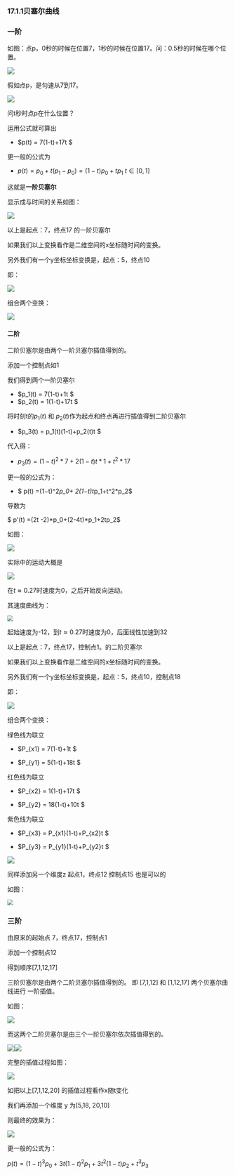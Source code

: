 ### 17.1.1贝塞尔曲线

### 一阶

如图：点p，0秒的时候在位置7，1秒的时候在位置17。问：0.5秒的时候在哪个位置。

![](pic/1.png)

假如点p，是匀速从7到17。

![](pic/2.gif)

问t秒时点p在什么位置？

运用公式就可算出

* $p(t) = 7(1-t)+17t $

更一般的公式为

* $p(t) = p_0 + t(p_1-p_0) = (1-t)p_0 + t p_1$  $t \in [0,1]$

这就是**一阶贝塞尔**

显示成与时间的关系如图：

![](pic/3.gif)

以上是起点：7，终点17 的一阶贝塞尔

如果我们以上变换看作是二维空间的x坐标随时间的变换。

另外我们有一个y坐标坐标变换是，起点：5，终点10

即：

![](pic/9.gif)

组合两个变换：

![](pic/10.gif)

#### 二阶

二阶贝塞尔是由两个一阶贝塞尔插值得到的。

添加一个控制点如1

我们得到两个一阶贝塞尔  

*  $p_1(t) = 7(1-t)+1t $
*  $p_2(t) = 1(1-t)+17t $

将时刻t的$p_1(t)$ 和 $p_2(t)$作为起点和终点再进行插值得到二阶贝塞尔

* $p_3(t) = p_1(t)(1-t)+p_2(t)t $

代入得：

* $p_3(t) =(1−t)^2*7+ 2(1−t)t*1+t^2*17$

更一般的公式为：

* $ p(t)  =(1−t)^2*p_0+ 2(1−t)t*p_1+t^2*p_2$

导数为

$ p'(t)  =(2t -2)*p_0+(2-4t)*p_1+2tp_2$

如图：

![](pic/4.gif)

实际中的运动大概是

![](pic/5.gif)

在$t\approx 0.27$时速度为0，之后开始反向运动。

其速度曲线为：

<img src="pic/6.png" style="zoom:80%;" />

起始速度为-12，到$t\approx 0.27$时速度为0，后面线性加速到32

以上是起点：7，终点17，控制点1。的二阶贝塞尔

如果我们以上变换看作是二维空间的x坐标随时间的变换。

另外我们有一个y坐标坐标变换是，起点：5，终点10，控制点18

即：

![](pic/7.gif)

组合两个变换：

绿色线为联立

* $P_{x1} = 7(1-t)+1t $	

* $P_{y1} = 5(1-t)+18t $	

红色线为联立

* $P_{x2} = 1(1-t)+17t $		

* $P_{y2} = 18(1-t)+10t $		

紫色线为联立

* $P_{x3} = P_{x1}(1-t)+P_{x2}t $		

* $P_{y3} = P_{y1}(1-t)+P_{y2}t $		



![](pic/8.gif)

同样添加另一个维度z 起点1，终点12 控制点15 也是可以的

如图：

<img src="pic/11.png" style="zoom:80%;" />



### 三阶

由原来的起始点 7，终点17，控制点1

添加一个控制点12

得到顺序[7,1,12,17]



三阶贝塞尔是由两个二阶贝塞尔插值得到的。 即 [7,1,12] 和 [1,12,17] 两个贝塞尔曲线进行 一阶插值。

如图：

![](pic/13.gif)

而这两个二阶贝塞尔是由三个一阶贝塞尔依次插值得到的。

![](pic/14.gif)![](pic/15.gif)

完整的插值过程如图：

![](pic/12.gif)

如把以上[7,1,12,20] 的插值过程看作x随t变化

我们再添加一个维度 y 为[5,18, 20,10]

则最终的效果为：

![](pic/16.gif)

更一般的公式为：

$p(t) = (1−t)^3p_0+ 3t(1−t)^2p_1+ 3t^2(1−t)p_2+t^3p_3$





















